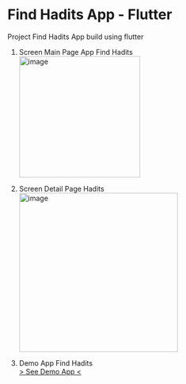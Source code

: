 # Find Hadits App - Flutter
Project Find Hadits App build using flutter

1. Screen Main Page App Find Hadits
    <br><img width="244" alt="image" src="https://user-images.githubusercontent.com/25526244/172054998-a3e72f7b-dcd0-48d2-a3dc-e739c3e2eec6.png">

2. Screen Detail Page Hadits
    <br><img width="320" alt="image" src="https://user-images.githubusercontent.com/25526244/172055020-942f7191-95fd-4597-9790-401d71e1db68.png">

3. Demo App Find Hadits
    <br/>
    <a href="https://drive.google.com/file/d/1ZXsxpUtsRkd1gU4G0chAClMabKuTKWFW/view?usp=sharing" target="blank">  > See Demo App < </a>
